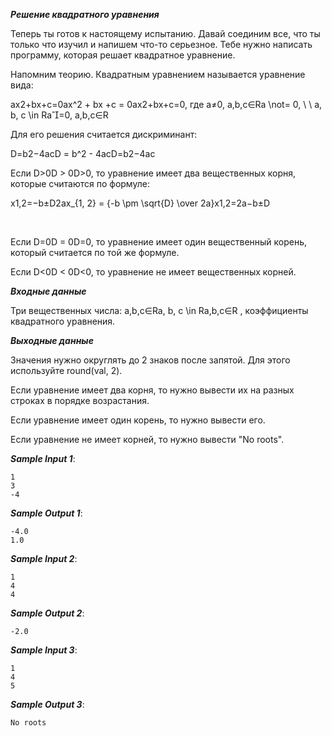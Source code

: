***Решение квадратного уравнения***

Теперь ты готов к настоящему испытанию. Давай соединим все, что ты только что изучил и напишем что-то серьезное. Тебе нужно написать программу, которая решает квадратное уравнение.

Напомним теорию. Квадратным уравнением называется уравнение вида:

ax2+bx+c=0ax^2 + bx +c = 0ax2+bx+c=0, где a≠0,  a,b,c∈Ra \not= 0, \ \ a, b, c \in Ra=0,  a,b,c∈R

Для его решения считается дискриминант:

D=b2−4acD = b^2 - 4acD=b2−4ac

Если D>0D > 0D>0, то уравнение имеет два вещественных корня, которые считаются по формуле:

x1,2=−b±D2ax_{1, 2} = {-b \pm \sqrt{D} \over 2a}x1,2​=2a−b±D

​​

Если D=0D = 0D=0, то уравнение имеет один вещественный корень, который считается по той же формуле.

Если D<0D < 0D<0, то уравнение не имеет вещественных корней.

***Входные данные***

Три вещественных числа: a,b,c∈Ra, b, c \in Ra,b,c∈R , коэффициенты квадратного уравнения.

***Выходные данные***

Значения нужно округлять до 2 знаков после запятой. Для этого используйте round(val, 2).

Если уравнение имеет два корня, то нужно вывести их на разных строках в порядке возрастания.

Если уравнение имеет один корень, то нужно вывести его.

Если уравнение не имеет корней, то нужно вывести "No roots".

***Sample Input 1***:
```
1
3
-4
```
***Sample Output 1***:
```
-4.0
1.0
```
***Sample Input 2***:
```
1
4
4
```
***Sample Output 2***:
```
-2.0
```
***Sample Input 3***:
```
1
4
5
```
***Sample Output 3***:
```
No roots
```
